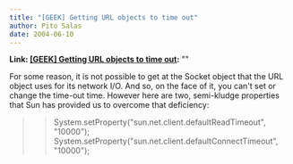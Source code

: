 ```yaml
---
title: "[GEEK] Getting URL objects to time out"
author: Pito Salas
date: 2004-06-10
---
```


**Link: [[GEEK] Getting URL objects to time out](None):** ""

For some reason, it is not possible to get at the Socket object that the URL
object uses for its network I/O. And so, on the face of it, you can't set or
change the time-out time. However here are two, semi-kludge properties that
Sun has provided us to overcome that deficiency:

>>

>> System.setProperty("sun.net.client.defaultReadTimeout", "10000");  
> System.setProperty("sun.net.client.defaultConnectTimeout", "10000");


